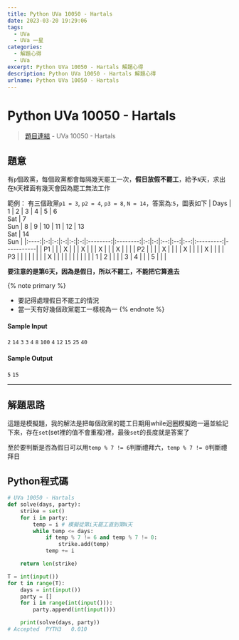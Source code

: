 ```yaml
---
title: Python UVa 10050 - Hartals
date: 2023-03-20 19:29:06
tags:
  - UVa
  - UVa 一星
categories:
  - 解題心得
  - UVa
excerpt: Python UVa 10050 - Hartals 解題心得
description: Python UVa 10050 - Hartals 解題心得
urlname: Python UVa 10050 - Hartals
---
```

# Python UVa 10050 - Hartals

>[題目連結](https://onlinejudge.org/index.php?option=onlinejudge&Itemid=8&page=show_problem&problem=991) - UVa 10050 - Hartals



## 題意
有`p`個政黨，每個政黨都會每隔幾天罷工一次，**假日放假不罷工**，給予`N`天，求出在`N`天裡面有幾天會因為罷工無法工作

範例：
有三個政黨`p1 = 3`, `p2 = 4`, `p3 = 8`, `N = 14`，答案為:`5`，圖表如下
| Days | 1 | 2 | 3 | 4 | 5 | 6<br>Sat | 7<br>Sun | 8 | 9 | 10 | 11 | 12 | 13<br>Sat | 14<br>Sun |
|:----:|:-:|:-:|:-:|:-:|:-:|:--------:|:--------:|:-:|:-:|:--:|:--:|:--:|:---------:|-----------|
|  P1  |   |   | X |   |   |     X    |          |   | X |    |    |  X |           |           |
|  P2  |   |   |   | X |   |          |          | X |   |    |    |  X |           |           |
|  P3  |   |   |   |   |   |          |          | X |   |    |    |    |           |           |
|      |   |   | 1 | 2 |   |          |          | 3 | 4 |    |    |  5 |           |           |

**要注意的是第6天，因為是假日，所以不罷工，不能把它算進去**

{% note primary %}
 - 要記得處理假日不罷工的情況
 - 當一天有好幾個政黨罷工一樣視為一
{% endnote %}

#### Sample Input 
`2`
`14`
`3`
`3`
`4`
`8`
`100`
`4`
`12`
`15`
`25`
`40`

#### Sample Output 
`5`
`15`

---
## 解題思路
這題是模擬題，我的解法是把每個政黨的罷工日期用while迴圈模擬跑一遍並給記下來，存在`set`(set裡的值不會重複)裡，最後`set`的長度就是答案了

至於要判斷是否為假日可以用`temp % 7 != 6`判斷禮拜六，`temp % 7 != 0`判斷禮拜日

## Python程式碼
```python
# UVa 10050 - Hartals
def solve(days, party):
    strike = set()
    for i in party:
        temp = i # 模擬從第i天罷工直到第N天
        while temp <= days:
            if temp % 7 != 6 and temp % 7 != 0:
                strike.add(temp)
            temp += i

    return len(strike)

T = int(input())
for t in range(T):
    days = int(input())
    party = []
    for i in range(int(input())):
        party.append(int(input()))

    print(solve(days, party))
# Accepted	PYTH3	0.010
```